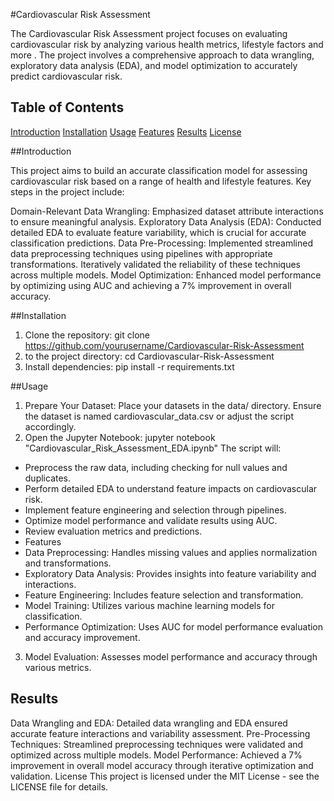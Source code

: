 #Cardiovascular Risk Assessment

The Cardiovascular Risk Assessment project focuses on evaluating cardiovascular risk by analyzing various health metrics, lifestyle factors and more . The project involves a comprehensive approach to data wrangling, exploratory data analysis (EDA), and model optimization to accurately predict cardiovascular risk. 

## Table of Contents
[Introduction](#introduction)
[Installation](#installation)
[Usage](#usage)
[Features](#features)
[Results](#results)
[License](#license)


##Introduction

This project aims to build an accurate classification model for assessing cardiovascular risk based on a range of health and lifestyle features. Key steps in the project include:

Domain-Relevant Data Wrangling: Emphasized dataset attribute interactions to ensure meaningful analysis.
Exploratory Data Analysis (EDA): Conducted detailed EDA to evaluate feature variability, which is crucial for accurate classification predictions.
Data Pre-Processing: Implemented streamlined data preprocessing techniques using pipelines with appropriate transformations. Iteratively validated the reliability of these techniques across multiple models.
Model Optimization: Enhanced model performance by optimizing using AUC and achieving a 7% improvement in overall accuracy.


##Installation

1. Clone the repository:
git clone https://github.com/yourusername/Cardiovascular-Risk-Assessment
2.  to the project directory:
cd Cardiovascular-Risk-Assessment
3. Install dependencies:
pip install -r requirements.txt

##Usage
1. Prepare Your Dataset: Place your datasets in the data/ directory. Ensure the dataset is named cardiovascular_data.csv or adjust the script accordingly.
2. Open the Jupyter Notebook:
jupyter notebook "Cardiovascular_Risk_Assessment_EDA.ipynb"
The script will:
- Preprocess the raw data, including checking for null values and duplicates.
- Perform detailed EDA to understand feature impacts on cardiovascular risk.
- Implement feature engineering and selection through pipelines.
- Optimize model performance and validate results using AUC.
- Review evaluation metrics and predictions.
- Features
- Data Preprocessing: Handles missing values and applies normalization and transformations.
- Exploratory Data Analysis: Provides insights into feature variability and interactions.
- Feature Engineering: Includes feature selection and transformation.
- Model Training: Utilizes various machine learning models for classification.
- Performance Optimization: Uses AUC for model performance evaluation and accuracy improvement.
3. Model Evaluation: Assesses model performance and accuracy through various metrics.
  
## Results
Data Wrangling and EDA: Detailed data wrangling and EDA ensured accurate feature interactions and variability assessment.
Pre-Processing Techniques: Streamlined preprocessing techniques were validated and optimized across multiple models.
Model Performance: Achieved a 7% improvement in overall model accuracy through iterative optimization and validation.
License
This project is licensed under the MIT License - see the LICENSE file for details.
